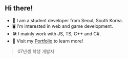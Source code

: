 ## Hi there!
- 🤗 I am a student developer from Seoul, South Korea.
- 🖥️ I'm interested in web and game development.
- 🛠️ I mainly work with JS, TS, C++ and C#.
- 📃 Visit my [Portfolio](https://clumsy-actor-824.notion.site/Abyss-1310a18657bf8035afdfe15f9a4adf4e) to learn more!
> 07년생 학생 개발자
